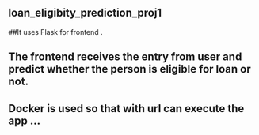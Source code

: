 ## loan_eligibity_prediction_proj1
##It uses Flask for frontend .
## The frontend receives the entry from user and predict whether the person is eligible for loan or not.
## Docker is used so that with url can execute the app ...
